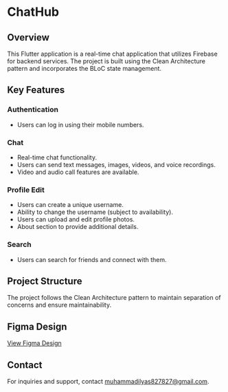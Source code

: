 # ChatHub

## Overview
This Flutter application is a real-time chat application that utilizes Firebase for backend services. The project is built using the Clean Architecture pattern and incorporates the BLoC state management.

## Key Features
### Authentication
- Users can log in using their mobile numbers.

### Chat
- Real-time chat functionality.
- Users can send text messages, images, videos, and voice recordings.
- Video and audio call features are available.

### Profile Edit
- Users can create a unique username.
- Ability to change the username (subject to availability).
- Users can upload and edit profile photos.
- About section to provide additional details.

### Search
- Users can search for friends and connect with them.

## Project Structure
The project follows the Clean Architecture pattern to maintain separation of concerns and ensure maintainability.

## Figma Design
[View Figma Design](https://www.figma.com/file/7KPCtI43vuvthaFyC0SDAj/Untitled?type=design&node-id=0%3A1&mode=design&t=vzIFBUnLdyDodkeH-1)

## Contact
For inquiries and support, contact muhammadilyas827827@gmail.com.
